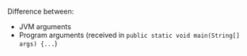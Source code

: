 Difference between:
* JVM arguments
* Program arguments (received in `public static void main(String[] args) {...`)